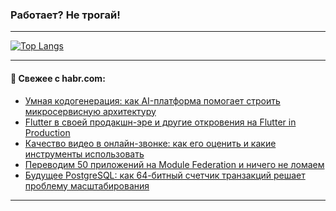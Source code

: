 ### Работает? Не трогай!

---
<!--
#### 🛠️ Technical stack:

![Java](https://img.shields.io/badge/Java-informational?logo=Oracle&style=flat&logoColor=white&color=FF4500)
![Kotlin](https://img.shields.io/badge/Kotlin-informational?logo=Kotlin&style=flat&logoColor=white&color=774D97)
![TS](https://img.shields.io/badge/TypeScript-informational?logo=typeScript&style=flat&logoColor=black&color=017acc)
![Python](https://img.shields.io/badge/Python-informational?logo=Python&style=flat&logoColor=black&color=ffdd54) <br>
![Spring](https://img.shields.io/badge/Spring-informational?logo=Spring&style=flat&logoColor=white&color=6DB33F) 
![SpringBoot](https://img.shields.io/badge/SpringBoot-informational?logo=SpringBoot&style=flat&logoColor=white&color=6DB33F)
![Nest](https://img.shields.io/badge/NestJS-informational?logo=NestJS&style=flat&logoColor=white&color=E0234E) 
![NodeJS](https://img.shields.io/badge/NodeJS-informational?logo=node.js&style=flat&logoColor=white&color=70A760)<br>
![PostgreSQL](https://img.shields.io/badge/PostgreSQL-informational?logo=PostgreSQL&style=flat&logoColor=white&color=DAA520)
![MongoDB](https://img.shields.io/badge/MongoDB-informational?logo=MongoDB&style=flat&logoColor=white&color=870000)
![Apache](https://img.shields.io/badge/Apache-informational?logo=apache&style=flat&logoColor=white&color=f74e28)

___ 
-->

<!--- #### 🛠️ : --->

[![Top Langs](https://github-readme-stats-82jvfl3w3-advtsettinggmailcoms-projects.vercel.app/api/top-langs/?username=zloylis&langs_count=10&hide_title=true&title_color=e6edf3&size_weight=0.5&count_weight=0.5&layout=compact&hide_progress=true&hide_border=true&theme=dracula)](https://github.com/zloylis)

<!---


####  :octocat:&nbsp;&nbsp; Статистика:

![GitHub stats](https://github-readme-stats-u2qms2cxw-advtsettinggmailcoms-projects.vercel.app/api?username=zloylis&show_icons=true&hide_border=true&theme=dracula&title_color=e6edf3&include_all_commits=true&count_private=true&hide_rank=false&hide_title=true&rank_icon=github)
-->
---

#### 💬 Свежее с habr.com:

<!-- BLOG-POST-LIST:START -->
- [Умная кодогенерация: как AI-платформа помогает строить микросервисную архитектуру](https://habr.com/ru/companies/redmadrobot/articles/867702/?utm_source=habrahabr&utm_medium=rss&utm_campaign=867702)
- [Flutter в своей продакшн-эре и другие откровения на Flutter in Production](https://habr.com/ru/companies/friflex/articles/867700/?utm_source=habrahabr&utm_medium=rss&utm_campaign=867700)
- [Качество видео в онлайн-звонке: как его оценить и какие инструменты использовать](https://habr.com/ru/companies/vk/articles/867080/?utm_source=habrahabr&utm_medium=rss&utm_campaign=867080)
- [Переводим 50 приложений на Module Federation и ничего не ломаем](https://habr.com/ru/companies/alfa/articles/866944/?utm_source=habrahabr&utm_medium=rss&utm_campaign=866944)
- [Будущее PostgreSQL: как 64-битный счетчик транзакций решает проблему масштабирования](https://habr.com/ru/companies/postgrespro/articles/864142/?utm_source=habrahabr&utm_medium=rss&utm_campaign=864142)
<!-- BLOG-POST-LIST:END -->

---

